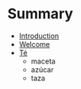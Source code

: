 # Summary

* [Introduction](README.md)
* [Welcome](welcome.md)
* [Té](tea)
   * maceta
   * azúcar
   * taza

